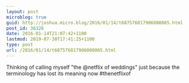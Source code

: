 ```yaml
---
layout: post
microblog: true
guid: http://joshua.micro.blog/2016/01/14/t687576817906008065.html
post_id: 36326
date: 2016-01-14T21:07:42+1100
lastmod: 2019-07-30T17:41:25+1100
type: post
url: /2016/01/14/t687576817906008065.html
---
```

Thinking of calling myself "the @netflix of weddings" just because the terminology has lost its meaning now #thenetflixof

